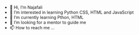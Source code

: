 - 👋 Hi, I’m Najafali
- 👀 I’m interested in learning Python CSS, HTML and JavaScript
- 🌱 I’m currently learning Pthon, HTML
- 💞️ I’m looking for a mentor to guide me
- 📫 How to reach me ...

<!---
Najafali763/Najafali763 is a ✨ special ✨ repository because its `README.md` (this file) appears on your GitHub profile.
You can click the Preview link to take a look at your changes.
--->
